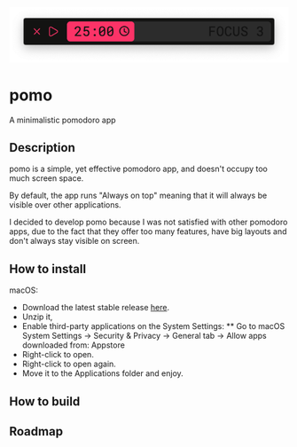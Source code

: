 ![pomo screenshot](https://raw.githubusercontent.com/rafaelfe/pomo/master/pomo%20screenshot.png)


# pomo
A minimalistic pomodoro app

## Description
pomo is a simple, yet effective pomodoro app, and doesn't occupy too much screen space.

By default, the app runs "Always on top" meaning that it will always be visible over other applications.

I decided to develop pomo because I was not satisfied with other pomodoro apps, due to the fact that they offer too many features, have big layouts and don't always stay visible on screen.

## How to install
macOS: 
* Download the latest stable release [here](https://github.com/rafaelfe/pomo/releases/download/1.0/pomo.macOS.v1.0.zip).
* Unzip it, 
* Enable third-party applications on the System Settings:
** Go to macOS System Settings -> Security & Privacy -> General tab -> Allow apps downloaded from: Appstore
* Right-click to open. 
* Right-click to open again. 
* Move it to the Applications folder and enjoy.

## How to build
## Roadmap
